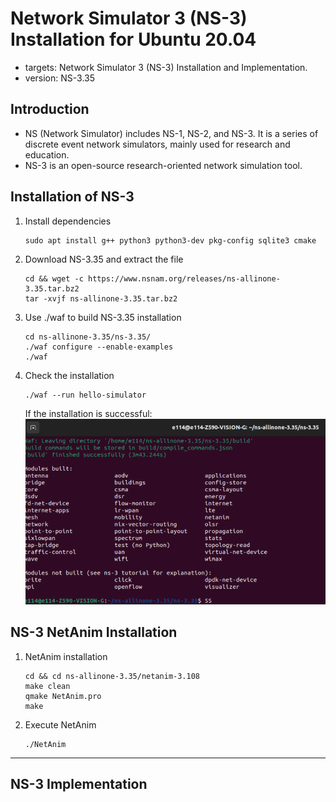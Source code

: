 # Network Simulator 3 (NS-3) Installation for Ubuntu 20.04

- targets: Network Simulator 3 (NS-3) Installation and Implementation.
- version: NS-3.35

Introduction
---

- NS (Network Simulator) includes NS-1, NS-2, and NS-3. It is a series of discrete event network simulators, mainly used for research and education.
- NS-3 is an open-source research-oriented network simulation tool.

Installation of NS-3
---

1. Install dependencies

    ```bash=
    sudo apt install g++ python3 python3-dev pkg-config sqlite3 cmake
    ```

2. Download NS-3.35 and extract the file

    ```bash=
    cd && wget -c https://www.nsnam.org/releases/ns-allinone-3.35.tar.bz2
    tar -xvjf ns-allinone-3.35.tar.bz2
    ```

3. Use ./waf to build NS-3.35 installation

    ```bash=
    cd ns-allinone-3.35/ns-3.35/
    ./waf configure --enable-examples
    ./waf
    ```

4. Check the installation

    ```bash=
    ./waf --run hello-simulator
    ```
    
    If the installation is successful:
    ![](src/image_1.png)

NS-3 NetAnim Installation
---

1. NetAnim installation

    ```bash=
    cd && cd ns-allinone-3.35/netanim-3.108
    make clean
    qmake NetAnim.pro
    make
    ```

2. Execute NetAnim

    ```bash=
    ./NetAnim
    ```

---

NS-3 Implementation
---